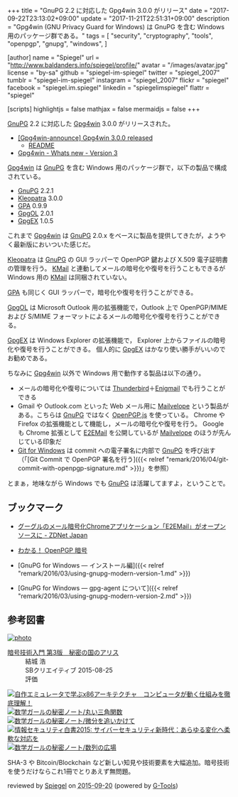 +++
title = "GnuPG 2.2 に対応した Gpg4win 3.0.0 がリリース"
date =  "2017-09-22T23:13:02+09:00"
update =  "2017-11-21T22:51:31+09:00"
description = "Gpg4win (GNU Privacy Guard for Windows) は GnuPG を含む Windows 用のパッケージ群である。"
tags = [
  "security",
  "cryptography",
  "tools",
  "openpgp",
  "gnupg",
  "windows",
]

[author]
  name      = "Spiegel"
  url       = "http://www.baldanders.info/spiegel/profile/"
  avatar    = "/images/avatar.jpg"
  license   = "by-sa"
  github    = "spiegel-im-spiegel"
  twitter   = "spiegel_2007"
  tumblr    = "spiegel-im-spiegel"
  instagram = "spiegel_2007"
  flickr    = "spiegel"
  facebook  = "spiegel.im.spiegel"
  linkedin  = "spiegelimspiegel"
  flattr    = "spiegel"

[scripts]
  highlightjs = false
  mathjax = false
  mermaidjs = false
+++

[GnuPG] 2.2 に対応した [Gpg4win] 3.0.0 がリリースされた。

- [[Gpg4win-announce] Gpg4win 3.0.0 released](http://lists.wald.intevation.org/pipermail/gpg4win-announce/2017-September/000073.html)
    - [README](https://files.gpg4win.org/README-3.0.0.en.txt)
- [Gpg4win - Whats new - Version 3](https://www.gpg4win.org/version3.html)

[Gpg4win] は [GnuPG] を含む Windows 用のパッケージ群で，以下の製品で構成されている。

- [GnuPG] 2.2.1
- [Kleopatra] 3.0.0
- [GPA] 0.9.9
- [GpgOL] 2.0.1
- [GpgEX] 1.0.5

これまで [Gpg4win] は [GnuPG] 2.0.x をベースに製品を提供してきたが，ようやく最新版においついた感じだ。

[Kleopatra] は [GnuPG] の GUI ラッパーで OpenPGP 鍵および X.509 電子証明書の管理を行う。
[KMail] と連動してメールの暗号化や復号を行うこともできるが Windows 用の [KMail] は同梱されていない。

[GPA] も同じく GUI ラッパーで，暗号化や復号を行うことができる。

[GpgOL] は Microsoft Outlook 用の拡張機能で，Outlook 上で OpenPGP/MIME および S/MIME フォーマットによるメールの暗号化や復号を行うことができる。

[GpgEX] は Windows Explorer の拡張機能で， Explorer 上からファイルの暗号化や復号を行うことができる。
個人的に [GpgEX] はかなり使い勝手がいいのでお勧めである。

ちなみに [Gpg4win] 以外で Windows 用で動作する製品は以下の通り。

- メールの暗号化や復号については [Thunderbird](https://www.mozilla.org/thunderbird/)＋[Enigmail](https://addons.mozilla.org/thunderbird/addon/enigmail/) でも行うことができる
- Gmail や Outlook.com といった Web メール用に [Mailvelope](https://www.mailvelope.com/) という製品がある。こちらは [GnuPG] ではなく [OpenPGP.js] を使っている。 Chrome や Firefox の拡張機能として機能し，メールの暗号化や復号を行う。 Google も Chrome 拡張として [E2EMail](https://github.com/e2email-org/e2email "e2email-org/e2email: E2EMail is a simple Chrome application - a Gmail client that exchanges OpenPGP mail.") を公開しているが [Mailvelope](https://www.mailvelope.com/) のほうが先んじている印象だ
- [Git for Windows](https://git-for-windows.github.io/) は commit への電子署名に内部で [GnuPG] を呼び出す（「[Git Commit で OpenPGP 署名を行う]({{< relref "remark/2016/04/git-commit-with-openpgp-signature.md" >}})」を参照）

とまぁ，地味ながら Windows でも [GnuPG] は活躍してますよ，ということで。

## ブックマーク

- [グーグルのメール暗号化Chromeアプリケーション「E2EMail」がオープンソースに - ZDNet Japan](https://japan.zdnet.com/article/35097359/)

- [わかる！ OpenPGP 暗号](http://www.baldanders.info/spiegel/archive/pgpdump/openpgp.shtml)
- [GnuPG for Windows ― インストール編]({{< relref "remark/2016/03/using-gnupg-modern-version-1.md" >}})
- [GnuPG for Windows ― gpg-agent について]({{< relref "remark/2016/03/using-gnupg-modern-version-2.md" >}})

[GnuPG]: https://www.gnupg.org/ "The GNU Privacy Guard"
[Gpg4win]: https://www.gpg4win.org/ "Gpg4win - Secure email and file encryption with GnuPG for Windows"
[Kleopatra]: http://openpgp.org/software/kleopatra/ "Kleopatra - OpenPGP"
[KMail]: https://www.kde.org/applications/internet/kmail/ "KDE - KMail - Mail Client"
[GPA]: https://gnupg.org/software/gpa/ "GPA - The Gnu Privacy Assistant"
[GpgEX]: https://github.com/gpg/gpgex "gpg/gpgex: GnupG extension for the Windows Explorer"
[GpgOL]: https://wiki.gnupg.org/GpgOL "GpgOL - GnuPG wiki"
[OpenPGP.js]: https://openpgpjs.org/ "OpenPGP.js | OpenPGP JavaScript Implementation"

## 参考図書

<div class="hreview" ><a class="item url" href="http://www.amazon.co.jp/exec/obidos/ASIN/B015643CPE/baldandersinf-22/"><img src="http://ecx.images-amazon.com/images/I/51t6yHHVwEL._SL160_.jpg" alt="photo" class="photo"  /></a><dl ><dt class="fn"><a class="item url" href="http://www.amazon.co.jp/exec/obidos/ASIN/B015643CPE/baldandersinf-22/">暗号技術入門 第3版　秘密の国のアリス</a></dt><dd>結城 浩 </dd><dd>SBクリエイティブ 2015-08-25</dd><dd>評価<abbr class="rating" title="5"><img src="http://g-images.amazon.com/images/G/01/detail/stars-5-0.gif" alt="" /></abbr> </dd></dl><p class="similar"><a href="http://www.amazon.co.jp/exec/obidos/ASIN/B0148FQNVC/baldandersinf-22/" target="_top"><img src="http://images.amazon.com/images/P/B0148FQNVC.09._SCTHUMBZZZ_.jpg"  alt="自作エミュレータで学ぶx86アーキテクチャ　コンピュータが動く仕組みを徹底理解！"  /></a> <a href="http://www.amazon.co.jp/exec/obidos/ASIN/B00W6NCLJM/baldandersinf-22/" target="_top"><img src="http://images.amazon.com/images/P/B00W6NCLJM.09._SCTHUMBZZZ_.jpg"  alt="数学ガールの秘密ノート/丸い三角関数"  /></a> <a href="http://www.amazon.co.jp/exec/obidos/ASIN/B00Y9EYOIW/baldandersinf-22/" target="_top"><img src="http://images.amazon.com/images/P/B00Y9EYOIW.09._SCTHUMBZZZ_.jpg"  alt="数学ガールの秘密ノート/微分を追いかけて"  /></a> <a href="http://www.amazon.co.jp/exec/obidos/ASIN/B012BYBTZC/baldandersinf-22/" target="_top"><img src="http://images.amazon.com/images/P/B012BYBTZC.09._SCTHUMBZZZ_.jpg"  alt="情報セキュリティ白書2015: サイバーセキュリティ新時代：あらゆる変化へ柔軟な対応を"  /></a> <a href="http://www.amazon.co.jp/exec/obidos/ASIN/B00W6NCLL0/baldandersinf-22/" target="_top"><img src="http://images.amazon.com/images/P/B00W6NCLL0.09._SCTHUMBZZZ_.jpg"  alt="数学ガールの秘密ノート/数列の広場"  /></a> </p>
<p class="description">SHA-3 や Bitcoin/Blockchain など新しい知見や技術要素を大幅追加。暗号技術を使うだけならこれ1冊でとりあえず無問題。</p>
<p class="gtools" >reviewed by <a href='#maker' class='reviewer'>Spiegel</a> on <abbr class="dtreviewed" title="2015-09-20">2015-09-20</abbr> (powered by <a href="http://www.goodpic.com/mt/aws/index.html" >G-Tools</a>)</p>
</div>
